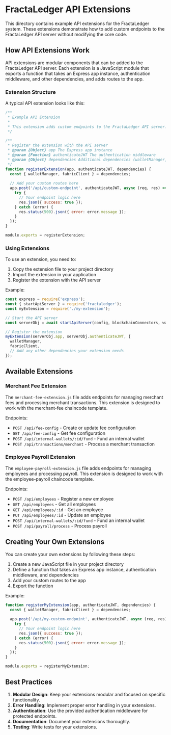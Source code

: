 # FractaLedger API Extensions

This directory contains example API extensions for the FractaLedger system. These extensions demonstrate how to add custom endpoints to the FractaLedger API server without modifying the core code.

## How API Extensions Work

API extensions are modular components that can be added to the FractaLedger API server. Each extension is a JavaScript module that exports a function that takes an Express app instance, authentication middleware, and other dependencies, and adds routes to the app.

### Extension Structure

A typical API extension looks like this:

```javascript
/**
 * Example API Extension
 * 
 * This extension adds custom endpoints to the FractaLedger API server.
 */

/**
 * Register the extension with the API server
 * @param {Object} app The Express app instance
 * @param {Function} authenticateJWT The authentication middleware
 * @param {Object} dependencies Additional dependencies (walletManager, fabricClient, etc.)
 */
function registerExtension(app, authenticateJWT, dependencies) {
  const { walletManager, fabricClient } = dependencies;
  
  // Add your custom routes here
  app.post('/api/custom-endpoint', authenticateJWT, async (req, res) => {
    try {
      // Your endpoint logic here
      res.json({ success: true });
    } catch (error) {
      res.status(500).json({ error: error.message });
    }
  });
}

module.exports = registerExtension;
```

### Using Extensions

To use an extension, you need to:

1. Copy the extension file to your project directory
2. Import the extension in your application
3. Register the extension with the API server

Example:

```javascript
const express = require('express');
const { startApiServer } = require('fractaledger');
const myExtension = require('./my-extension');

// Start the API server
const serverObj = await startApiServer(config, blockchainConnectors, walletManager, fabricClient, chaincodeManager);

// Register the extension
myExtension(serverObj.app, serverObj.authenticateJWT, {
  walletManager,
  fabricClient,
  // Add any other dependencies your extension needs
});
```

## Available Extensions

### Merchant Fee Extension

The `merchant-fee-extension.js` file adds endpoints for managing merchant fees and processing merchant transactions. This extension is designed to work with the merchant-fee chaincode template.

Endpoints:
- `POST /api/fee-config` - Create or update fee configuration
- `GET /api/fee-config` - Get fee configuration
- `POST /api/internal-wallets/:id/fund` - Fund an internal wallet
- `POST /api/transactions/merchant` - Process a merchant transaction

### Employee Payroll Extension

The `employee-payroll-extension.js` file adds endpoints for managing employees and processing payroll. This extension is designed to work with the employee-payroll chaincode template.

Endpoints:
- `POST /api/employees` - Register a new employee
- `GET /api/employees` - Get all employees
- `GET /api/employees/:id` - Get an employee
- `PUT /api/employees/:id` - Update an employee
- `POST /api/internal-wallets/:id/fund` - Fund an internal wallet
- `POST /api/payroll/process` - Process payroll

## Creating Your Own Extensions

You can create your own extensions by following these steps:

1. Create a new JavaScript file in your project directory
2. Define a function that takes an Express app instance, authentication middleware, and dependencies
3. Add your custom routes to the app
4. Export the function

Example:

```javascript
function registerMyExtension(app, authenticateJWT, dependencies) {
  const { walletManager, fabricClient } = dependencies;
  
  app.post('/api/my-custom-endpoint', authenticateJWT, async (req, res) => {
    try {
      // Your endpoint logic here
      res.json({ success: true });
    } catch (error) {
      res.status(500).json({ error: error.message });
    }
  });
}

module.exports = registerMyExtension;
```

## Best Practices

1. **Modular Design**: Keep your extensions modular and focused on specific functionality.
2. **Error Handling**: Implement proper error handling in your extensions.
3. **Authentication**: Use the provided authentication middleware for protected endpoints.
4. **Documentation**: Document your extensions thoroughly.
5. **Testing**: Write tests for your extensions.
